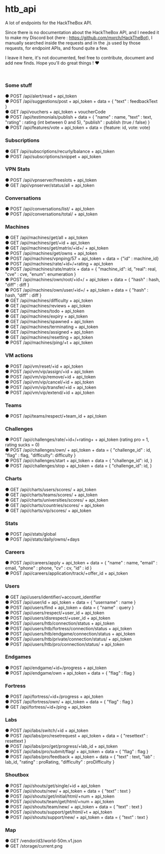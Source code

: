 # htb_api
A lot of endpoints for the HackTheBox API.

Since there is no documentation about the HackTheBox API, and I needed it to make my Discord bot (here : https://github.com/mxrch/HackTheBot), I manually searched inside the requests and in the .js used by those requests, for endpoint APIs, and found quite a few.

I leave it here, it's not documented, feel free to contribute, document and add new finds.
Hope you'll do great things ! ❤

<br>


### Some stuff
● POST /api/alert/read + api_token\
● POST /api/suggestions/post + api_token + data = { "text" : feedbackText }\
● GET /api/vouchers + api_token + voucherCode\
● POST /api/testimonials/publish + data = { "name" : name, "text" : text, "rating" : rating (int between 0 and 5), "publish" : publish (true / false) }\
● POST /api/features/vote + api_token + data = {feature: id, vote: vote}

### Subscriptions
● GET /api/subscriptions/recurly/balance + api_token\
● POST /api/subscriptions/snippet + api_token

### VPN Stats
● POST /api/vpnserver/freeslots + api_token\
● GET /api/vpnserver/status/all + api_token

### Conversations
● POST /api/conversations/list/ + api_token\
● POST /api/conversations/total/ + api_token

### Machines
● GET /api/machines/get/all + api_token\
● GET /api/machines/get/+id + api_token\
● GET /api/machines/get/matrix/+id+/ + api_token\
● POST /api/machines/get/owns + api_token\
● POST /api/machines/vpnping/57 + api_token + data = {"id" : machine_id}\
● POST /api/machines/rate/+id+/+rating + api_token\
● POST /api/machines/rate/matrix + data = { "machine_id": id, "real": real, "cve" : cve, "enum": enumeration }\
● POST /api/machines/own/root/+id+/ + api_token + data = { "hash" : hash, "diff" : diff }\
● POST /api/machines/own/user/+id+/ + api_token + data = { "hash" : hash, "diff" : diff }\
● GET /api/machines/difficulty + api_token\
● GET /api/machines/reviews + api_token\
● GET /api/machines/todo + api_token\
● GET /api/machines/expiry + api_token\
● GET /api/machines/spawned + api_token\
● GET /api/machines/terminating + api_token\
● GET /api/machines/assigned + api_token\
● GET /api/machines/resetting + api_token\
● POST /api/machines/ping/+t + api_token

### VM actions
● POST /api/vm/reset/+id + api_token\
● POST /api/vm/vip/assign/+id + api_token\
● POST /api/vm/vip/remove/+id + api_token\
● POST /api/vm/vip/cancel/+id + api_token\
● POST /api/vm/vip/transfer/+id + api_token\
● POST /api/vm/vip/extend/+id + api_token

### Teams
● POST /api/teams/respect/+team_id + api_token

### Challenges
● POST /api/challenges/rate/+id+/+rating+ + api_token (rating pro = 1, rating sucks = 0)\
● POST /api/challenges/own/ + api_token + data = { "challenge_id" : id, "flag" : flag, "difficulty": difficulty }\
● POST /api/challenges/start + api_token + data = { "challenge_id": id, }\
● POST /api/challenges/stop + api_token + data = { "challenge_id": id, }

### Charts
● GET /api/charts/users/scores/ + api_token\
● GET /api/charts/teams/scores/ + api_token\
● GET /api/charts/universities/scores/ + api_token\
● GET /api/charts/countries/scores/ + api_token\
● GET /api/charts/vip/scores/ + api_token

### Stats
● POST /api/stats/global\
● POST /api/stats/daily/owns/+days

### Careers
● POST /api/careers/apply + api_token + data = { "name" : name, "email" : email, "phone" : phone, "cv" : cv, "id" : id }\
● POST /api/careers/application/track/+offer_id + api_token

### Users
● GET /api/users/identifier/+account_identifier\
● POST /api/user/id + api_token + data = { "username" : name }\
● POST /api/users/find + api_token + data = { "name" : query }\
● POST /api/users/respect/+user_id + api_token\
● POST /api/users/disrespect/+user_id + api_token\
● POST /api/users/htb/connection/status + api_token\
● POST /api/users/htb/fortress/connection/status + api_token\
● POST /api/users/htb/endgame/connection/status + api_token\
● POST /api/users/htb/private/connection/status/ + api_token\
● POST /api/users/htb/pro/connection/status/ + api_token

### Endgames
● POST /api/endgame/+id+/progress + api_token\
● POST /api/endgame/own + api_token + data = { "flag" : flag }

### Fortress
● POST /api/fortress/+id+/progress + api_token\
● POST /api/fortress/own/ + api_token + data = { "flag" : flag }\
● GET /api/fortress/+id+/ping + api_token

### Labs
● POST /api/labs/switch/+id + api_token\
● POST /api/labs/pro/resetrequest + api_token + data = { "resettext" : resettext }\
● POST /api/labs/pro/get/progress/+lab_id + api_token\
● POST /api/labs/pro/submit/flag/ + api_token + data = { "flag" : flag }\
● POST /api/labs/pro/feedback + api_token + data = { "text" : text, "lab" : lab_id, "rating" : proRating, "difficulty" : proDifficulty }

### Shoutbox
● POST /api/shouts/get/single/+id + api_token\
● POST /api/shouts/new/ + api_token + data = { "text" : text }\
● POST /api/shouts/get/initial/html/+num + api_token\
● POST /api/shouts/team/get/html/+num + api_token\
● POST /api/shouts/team/new/ + api_token + data = { "text" : text }\
● POST /api/shouts/support/get/html/+t + api_token\
● POST /api/shouts/support/new/ + api_token + data = { "text" : text }

### Map
● GET /vendor/d3/world-50m.v1.json\
● GET /storage/current.png

